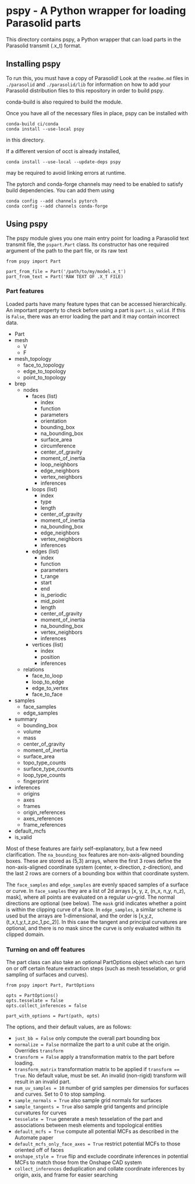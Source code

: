 # pspy - A Python wrapper for loading Parasolid parts

This directory contains pspy, a Python wrapper that can
load parts in the Parasolid transmit (.x_t) format.

## Installing pspy

To run this, you must have a copy of Parasolid! Look at the
`readme.md` files in `./parasolid` and `./parasolid/lib` for
information on how to add your Parasolid distribution files
to this repository in order to build pspy.

conda-build is also required to build the module.

Once you have all of the necessary files in place, pspy can
be installed with

```
conda-build ci/conda
conda install --use-local pspy
```

in this directory.

If a different version of occt is already installed,

`conda install --use-local --update-deps pspy`

may be required to avoid linking errors at runtime.

The pytorch and conda-forge channels may need to be enabled to
satisfy build dependencies. You can add them using

```
conda config --add channels pytorch
conda config --add channels conda-forge
```

## Using pspy

The pspy module gives you one main entry point for loading a 
Parasolid text transmit file, the `pspart.Part` class. Its
constructor has one required argument of the path to the part file,
or its raw text

```
from pspy import Part

part_from_file = Part('/path/to/my/model.x_t')
part_from_text = Part('RAW TEXT OF .X_T FILE)

```

### Part features

Loaded parts have many feature types that can be accessed hierarchically.
An important property to check before using a part is `part.is_valid`. If
this is `False`, there was an error loading the part and it may contain
incorrect data.

 - Part
  - mesh
    - V
	- F
  - mesh_topology
    - face_to_topology
	- edge_to_topology
	- point_to_topology
  - brep
    - nodes
	  - faces (list)
		  - index
		  - function
		  - parameters
		  - orientation
		  - bounding_box
		  - na_bounding_box
		  - surface_area
		  - circumference
		  - center_of_gravity
		  - moment_of_inertia
		  - loop_neighbors
		  - edge_neighbors
		  - vertex_neighbors
		  - inferences
	  - loops (list)
		  - index
		  - type
		  - length
		  - center_of_gravity
		  - moment_of_inertia
		  - na_bounding_box
		  - edge_neighbors
		  - vertex_neighbors
		  - inferences
	  - edges (list)
	      - index
		  - function
		  - parameters
		  - t_range
		  - start
		  - end
		  - is_periodic
		  - mid_point
		  - length
		  - center_of_gravity
		  - moment_of_inertia
		  - na_bounding_box
		  - vertex_neighbors
		  - inferences
	  - vertices (list)
	      - index
		  - position
		  - inferences
	- relations
	  - face_to_loop
	  - loop_to_edge
	  - edge_to_vertex
	  - face_to_face
  - samples
    - face_samples
	- edge_samples
  - summary
    - bounding_box
	- volume
	- mass
	- center_of_gravity
	- moment_of_inertia
	- surface_area
	- topo_type_counts
	- surface_type_counts
	- loop_type_counts
	- fingerprint
  - inferences
    - origins
	- axes
	- frames
	- origin_references
	- axes_references
	- frame_references
  - default_mcfs
  - is_valid


Most of these features are fairly self-explanatory, but a few need clarification.
The `na_bounding_box` features are non-axis-aligned bounding boxes. These are
stored as (5,3) arrays, where the first 3 rows define the non-axis-aligned coordinate
system (center, x-direction, z-direction), and the last 2 rows are corners of a
bounding box within that coordinate system.

The `face_samples` and `edge_samples` are evenly spaced samples of a surface
or curve. In `face_samples` they are a list of 2d arrays [x, y, z, (n_x, n_y, n_z), mask], where all points are evaluated on a regular uv-grid. The normal directions are optional (see below). The `mask` grid indicates whether a point is within the clipping curve of a face. In `edge_samples`, a similar scheme is used but the arrays are 1-dimensional, and the order is [x,y,z, (t_x,t_y,t_z,pc_1,pc_2)]. In this case the tangent and principal curvatures are optional, and there is no mask since the curve is only evaluated within its clipped domain.

### Turning on and off features

The part class can also take an optional PartOptions
object which can turn on or off certain feature extraction steps
(such as mesh tesselation, or grid sampling of surfaces and curves).


```
from pspy import Part, PartOptions

opts = PartOptions()
opts.tesselate = false
opts.collect_inferences = false

part_with_options = Part(path, opts)
```

The options, and their default values, are as follows:

 - `just_bb = False` only compute the overall part bounding box
 - `normalize = False` normalize the part to a unit cube at the origin. Overrides `transform`
 - `transform = False` apply a transformation matrix to the part before loading.
 - `transform_matrix` transformation matrix to be applied if `transform == True`. No default value, must be set. 
 An invalid (non-rigid) transform will result in an invalid part.
 - `num_uv_samples = 10` number of grid samples per dimensios for surfaces and curves. Set to 0 to stop sampling.
 - `sample_normals = True` also sample grid normals for surfaces
 - `sample_tangents = True` also sample grid tangents and principle curvatures for curves
 - `tesselate = True` generate a mesh tesselation of the part and associations between mesh elements and topological entities
 - `default_mcfs = True` compute all potential MCFs as described in the Automate paper
 - `default_mcfs_only_face_axes = True` restrict potential MCFs to those oriented off of faces
 - `onshape_style = True` flip and exclude coordinate inferences in potential MCFs to match those from the Onshape CAD system
 - `collect_inferences` deduplication and collate coordinate inferences by origin, axis, and frame for easier searching
